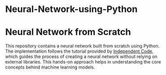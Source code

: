 # Neural-Network-using-Python

# Neural Network from Scratch

This repository contains a neural network built from scratch using Python. The implementation follows the tutorial provided by [Independent Code](https://www.youtube.com/watch?v=pauPCy_s0Ok), which guides the process of creating a neural network without relying on external libraries. This hands-on approach helps in understanding the core concepts behind machine learning models.



